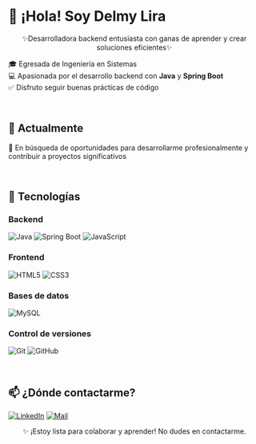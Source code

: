 # 👋 ¡Hola! Soy Delmy Lira

<p align="center">✨Desarrolladora backend entusiasta con ganas de aprender y crear soluciones eficientes✨</p>

🎓 Egresada de Ingeniería en Sistemas  
💻 Apasionada por el desarrollo backend con **Java** y **Spring Boot**  
✅ Disfruto seguir buenas prácticas de código

<br> 

## 💼 Actualmente

🔭 En búsqueda de oportunidades para desarrollarme profesionalmente y contribuir a proyectos significativos

<br> 


## 🚀 Tecnologías 

### Backend
![Java](https://img.shields.io/badge/Java-ED8B00?style=for-the-badge&logo=java&logoColor=white)  ![Spring Boot](https://img.shields.io/badge/Spring_Boot-6DB33F?style=for-the-badge&logo=spring-boot&logoColor=white)  ![JavaScript](https://img.shields.io/badge/JavaScript-F7DF1E?style=for-the-badge&logo=javascript&logoColor=black)

### Frontend
![HTML5](https://img.shields.io/badge/HTML5-E34F26?style=for-the-badge&logo=html5&logoColor=white)  ![CSS3](https://img.shields.io/badge/CSS3-1572B6?style=for-the-badge&logo=css&logoColor=white)

### Bases de datos
![MySQL](https://img.shields.io/badge/MySQL-4479A1?style=for-the-badge&logo=mysql&logoColor=white)

### Control de versiones
![Git](https://img.shields.io/badge/Git-F05032?style=for-the-badge&logo=git&logoColor=white)  ![GitHub](https://img.shields.io/badge/GitHub-181717?style=for-the-badge&logo=github&logoColor=white)

<br> 

## 📫 ¿Dónde contactarme?

[![LinkedIn](https://img.shields.io/badge/LinkedIn-delmylira-blue?logo=linkedin)](https://www.linkedin.com/in/delmylira) 
[![Mail](https://img.shields.io/badge/Gmail-delmylira48-orange?logo=gmail)](mailto:delmy.lira48@gmail.com)  

<p align="center">✨ ¡Estoy lista para colaborar y aprender! No dudes en contactarme. </p>




<!--
**delmylira48/delmylira48** is a ✨ _special_ ✨ repository because its `README.md` (this file) appears on your GitHub profile.

Here are some ideas to get you started:
- 🌱 I’m currently learning ...
- 👯 I’m looking to collaborate on ...
- 💬 Ask me about ...
- ⚡ Fun fact: ...
-->

